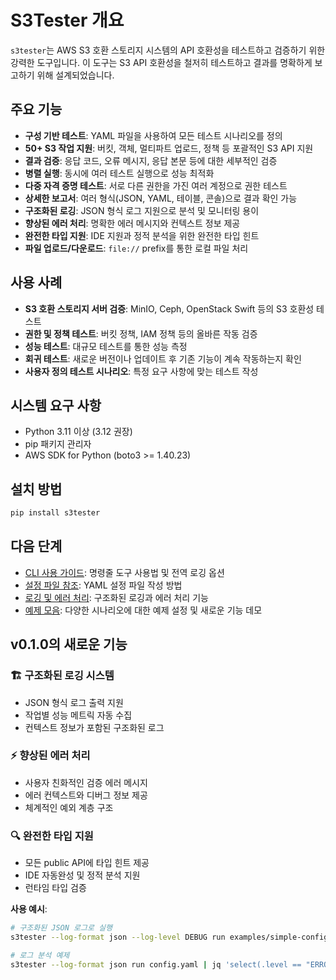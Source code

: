 # S3Tester 개요

`s3tester`는 AWS S3 호환 스토리지 시스템의 API 호환성을 테스트하고 검증하기 위한 강력한 도구입니다. 이 도구는 S3 API 호환성을 철저히 테스트하고 결과를 명확하게 보고하기 위해 설계되었습니다.

## 주요 기능

- **구성 기반 테스트**: YAML 파일을 사용하여 모든 테스트 시나리오를 정의
- **50+ S3 작업 지원**: 버킷, 객체, 멀티파트 업로드, 정책 등 포괄적인 S3 API 지원
- **결과 검증**: 응답 코드, 오류 메시지, 응답 본문 등에 대한 세부적인 검증
- **병렬 실행**: 동시에 여러 테스트 실행으로 성능 최적화
- **다중 자격 증명 테스트**: 서로 다른 권한을 가진 여러 계정으로 권한 테스트
- **상세한 보고서**: 여러 형식(JSON, YAML, 테이블, 콘솔)으로 결과 확인 가능
- **구조화된 로깅**: JSON 형식 로그 지원으로 분석 및 모니터링 용이
- **향상된 에러 처리**: 명확한 에러 메시지와 컨텍스트 정보 제공
- **완전한 타입 지원**: IDE 지원과 정적 분석을 위한 완전한 타입 힌트
- **파일 업로드/다운로드**: `file://` prefix를 통한 로컬 파일 처리

## 사용 사례

- **S3 호환 스토리지 서버 검증**: MinIO, Ceph, OpenStack Swift 등의 S3 호환성 테스트
- **권한 및 정책 테스트**: 버킷 정책, IAM 정책 등의 올바른 작동 검증
- **성능 테스트**: 대규모 테스트를 통한 성능 측정
- **회귀 테스트**: 새로운 버전이나 업데이트 후 기존 기능이 계속 작동하는지 확인
- **사용자 정의 테스트 시나리오**: 특정 요구 사항에 맞는 테스트 작성

## 시스템 요구 사항

- Python 3.11 이상 (3.12 권장)
- pip 패키지 관리자
- AWS SDK for Python (boto3 >= 1.40.23)

## 설치 방법

```bash
pip install s3tester
```

## 다음 단계

- [CLI 사용 가이드](cli-usage.md): 명령줄 도구 사용법 및 전역 로깅 옵션
- [설정 파일 참조](configuration-reference.md): YAML 설정 파일 작성 방법
- [로깅 및 에러 처리](logging-and-error-handling.md): 구조화된 로깅과 에러 처리 기능
- [예제 모음](../examples/): 다양한 시나리오에 대한 예제 설정 및 새로운 기능 데모

## v0.1.0의 새로운 기능

### 🏗️ 구조화된 로깅 시스템
- JSON 형식 로그 출력 지원
- 작업별 성능 메트릭 자동 수집
- 컨텍스트 정보가 포함된 구조화된 로그

### ⚡ 향상된 에러 처리
- 사용자 친화적인 검증 에러 메시지
- 에러 컨텍스트와 디버그 정보 제공
- 체계적인 예외 계층 구조

### 🔍 완전한 타입 지원
- 모든 public API에 타입 힌트 제공
- IDE 자동완성 및 정적 분석 지원
- 런타임 타입 검증

**사용 예시**:
```bash
# 구조화된 JSON 로그로 실행
s3tester --log-format json --log-level DEBUG run examples/simple-config.yaml

# 로그 분석 예제
s3tester --log-format json run config.yaml | jq 'select(.level == "ERROR")'
```
